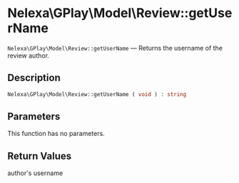 # Nelexa\GPlay\Model\Review::getUserName
`Nelexa\GPlay\Model\Review::getUserName` — Returns the username of the review author.

## Description
```php
Nelexa\GPlay\Model\Review::getUserName ( void ) : string
```

## Parameters
This function has no parameters.

## Return Values
author's username

